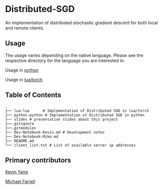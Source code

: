 # Distributed-SGD

An implementation of distributed stochastic gradient descent for both local and remote clients.

## Usage

The usage varies depending on the native language. Please see the respective directory for the language you are interested in:

Usage in [python](https://github.com/michaelfarrell76/Distributed-SGD/tree/master/python-python) 

Usage in [lua/torch](https://github.com/michaelfarrell76/Distributed-SGD/tree/master/lua-lua) 

## Table of Contents
```
.
├── lua-lua	     # Implementation of Distributed SGD in lua/torch
├── python-python # Implementation of Distributed SGD in python
├── slides # presentation slides about this project
├──.gitignore	
├──.gitmodules 
├── Dev-Notebook-Kevin.md # Development notes
├── Dev-Notebook-Mike.md
├── README.md
└── client_list.txt # List of available server ip addresses
```


## Primary contributors

[Kevin Yang](https://github.com/kyang01)

[Michael Farrell](https://github.com/michaelfarrell76)
